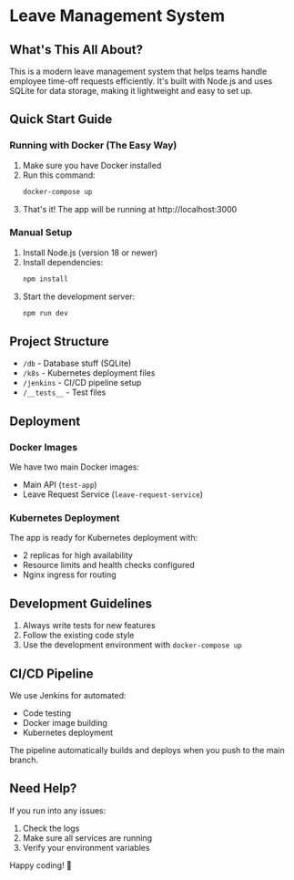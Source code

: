 # Leave Management System

## What's This All About?
This is a modern leave management system that helps teams handle employee time-off requests efficiently. It's built with Node.js and uses SQLite for data storage, making it lightweight and easy to set up.

## Quick Start Guide

### Running with Docker (The Easy Way)
1. Make sure you have Docker installed
2. Run this command:
   ```bash
   docker-compose up
   ```
3. That's it! The app will be running at http://localhost:3000

### Manual Setup
1. Install Node.js (version 18 or newer)
2. Install dependencies:
   ```bash
   npm install
   ```
3. Start the development server:
   ```bash
   npm run dev
   ```

## Project Structure
- `/db` - Database stuff (SQLite)
- `/k8s` - Kubernetes deployment files
- `/jenkins` - CI/CD pipeline setup
- `/__tests__` - Test files

## Deployment

### Docker Images
We have two main Docker images:
- Main API (`test-app`)
- Leave Request Service (`leave-request-service`)

### Kubernetes Deployment
The app is ready for Kubernetes deployment with:
- 2 replicas for high availability
- Resource limits and health checks configured
- Nginx ingress for routing

## Development Guidelines
1. Always write tests for new features
2. Follow the existing code style
3. Use the development environment with `docker-compose up`

## CI/CD Pipeline
We use Jenkins for automated:
- Code testing
- Docker image building
- Kubernetes deployment

The pipeline automatically builds and deploys when you push to the main branch.

## Need Help?
If you run into any issues:
1. Check the logs
2. Make sure all services are running
3. Verify your environment variables

Happy coding! 🚀